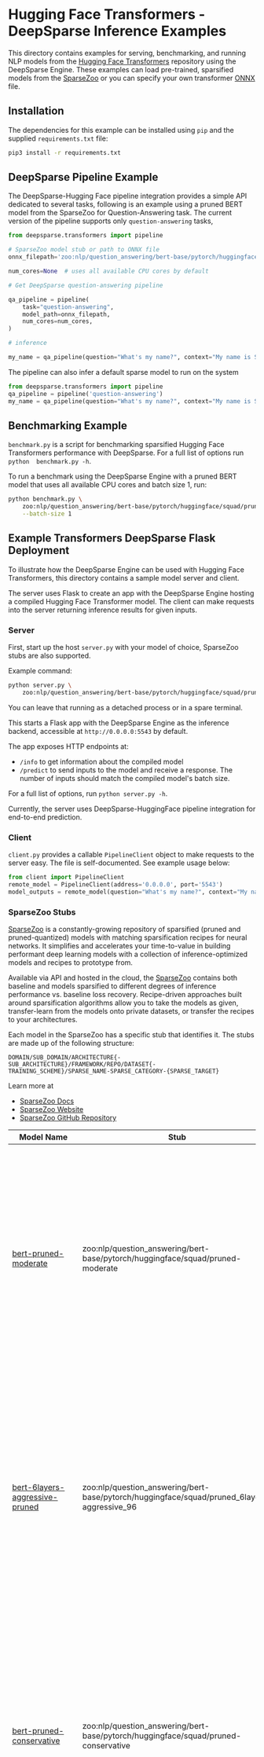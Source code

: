 <!--
Copyright (c) 2021 - present / Neuralmagic, Inc. All Rights Reserved.

Licensed under the Apache License, Version 2.0 (the "License");
you may not use this file except in compliance with the License.
You may obtain a copy of the License at

   http://www.apache.org/licenses/LICENSE-2.0

Unless required by applicable law or agreed to in writing,
software distributed under the License is distributed on an "AS IS" BASIS,
WITHOUT WARRANTIES OR CONDITIONS OF ANY KIND, either express or implied.
See the License for the specific language governing permissions and
limitations under the License.
-->

# Hugging Face Transformers - DeepSparse Inference Examples
This directory contains examples for serving, benchmarking, and running NLP 
models from the [Hugging Face Transformers](https://github.com/huggingface/transformers)
repository using the DeepSparse Engine. These examples can load pre-trained,
sparsified models from the [SparseZoo](https://github.com/neuralmagic/sparsezoo) 
or you can specify your own transformer [ONNX](https://onnx.ai/) file.

## Installation
The dependencies for this example can be installed using `pip` and the supplied `requirements.txt` file:
```bash
pip3 install -r requirements.txt
```
## DeepSparse Pipeline Example

The DeepSparse-Hugging Face pipeline integration provides a simple API 
dedicated to several tasks,
following is an example using a pruned BERT model from the SparseZoo for 
Question-Answering task. The current version of the pipeline supports only 
`question-answering` tasks, 

```python
from deepsparse.transformers import pipeline

# SparseZoo model stub or path to ONNX file
onnx_filepath='zoo:nlp/question_answering/bert-base/pytorch/huggingface/squad/pruned-moderate'

num_cores=None  # uses all available CPU cores by default

# Get DeepSparse question-answering pipeline

qa_pipeline = pipeline(
    task="question-answering",
    model_path=onnx_filepath,
    num_cores=num_cores,
)

# inference

my_name = qa_pipeline(question="What's my name?", context="My name is Snorlax")
```
The pipeline can also infer a default sparse model to run on the system

```python
from deepsparse.transformers import pipeline
qa_pipeline = pipeline('question-answering')
my_name = qa_pipeline(question="What's my name?", context="My name is Snorlax")
```

## Benchmarking Example
`benchmark.py` is a script for benchmarking sparsified Hugging Face Transformers
performance with DeepSparse.  For a full list of options run `python 
benchmark.py -h`.

To run a benchmark using the DeepSparse Engine with a pruned BERT model that uses all available CPU cores and batch size 1, run:
```bash
python benchmark.py \
    zoo:nlp/question_answering/bert-base/pytorch/huggingface/squad/pruned-moderate \
    --batch-size 1
```



## Example Transformers DeepSparse Flask Deployment

To illustrate how the DeepSparse Engine can be used with Hugging Face 
Transformers, this directory contains a sample model server and client. 

The server uses Flask to create an app with the DeepSparse Engine hosting a
compiled Hugging Face Transformer model.
The client can make requests into the server returning inference results for 
given inputs.

### Server

First, start up the host `server.py` with your model of choice, SparseZoo stubs are
also supported.

Example command:
```bash
python server.py \
    zoo:nlp/question_answering/bert-base/pytorch/huggingface/squad/pruned-moderate
```

You can leave that running as a detached process or in a spare terminal.

This starts a Flask app with the DeepSparse Engine as the inference backend, accessible at `http://0.0.0.0:5543` by default.

The app exposes HTTP endpoints at:
- `/info` to get information about the compiled model
- `/predict` to send inputs to the model and receive a response.
    The number of inputs should match the compiled model's batch size.

For a full list of options, run `python server.py -h`.

Currently, the server uses DeepSparse-HuggingFace pipeline integration 
for end-to-end prediction.  

### Client

`client.py` provides a callable `PipelineClient` object to make requests to the 
server easy.
The file is self-documented.  See example usage below:

```python
from client import PipelineClient
remote_model = PipelineClient(address='0.0.0.0', port='5543')
model_outputs = remote_model(question="What's my name?", context="My name is Snorlax")
```

### SparseZoo Stubs
[SparseZoo](http://sparsezoo.neuralmagic.com/) is a constantly-growing repository of sparsified (pruned and 
pruned-quantized) models with matching sparsification recipes for neural networks. It simplifies and accelerates your time-to-value in building performant deep learning models with a collection of inference-optimized models and recipes to prototype from.

Available via API and hosted in the cloud, the [SparseZoo](http://sparsezoo.neuralmagic.com/) contains both 
baseline and models sparsified to different degrees of inference performance vs. baseline loss recovery. Recipe-driven approaches built around sparsification algorithms allow you to take the models as given, transfer-learn from the models onto private datasets, or transfer the recipes to your architectures.

Each model in the SparseZoo has a specific stub that identifies it. The stubs are made up of the following structure:

`DOMAIN/SUB_DOMAIN/ARCHITECTURE{-SUB_ARCHITECTURE}/FRAMEWORK/REPO/DATASET{-TRAINING_SCHEME}/SPARSE_NAME-SPARSE_CATEGORY-{SPARSE_TARGET}`

Learn more at 
- [SparseZoo Docs](https://github.com/neuralmagic/sparsezoo)
- [SparseZoo Website](https://github.com/neuralmagic/sparsezoo) 
- [SparseZoo GitHub Repository](https://github.com/neuralmagic/sparsezoo)


| Model Name     |      Stub      | Description |
|----------|-------------|-------------|
| [bert-pruned-moderate](https://sparsezoo.neuralmagic.com/models/nlp%2Fquestion_answering%2Fbert-base%2Fpytorch%2Fhuggingface%2Fsquad%2Fpruned-moderate) | zoo:nlp/question_answering/bert-base/pytorch/huggingface/squad/pruned-moderate |This model is the result of pruning BERT base uncased on the SQuAD dataset. The sparsity level is 90% uniformly applied to all encoder layers. Distillation was used with the teacher being the BERT model fine-tuned on the dataset for two epochs.|
| [bert-6layers-aggressive-pruned](https://sparsezoo.neuralmagic.com/models/nlp%2Fquestion_answering%2Fbert-base%2Fpytorch%2Fhuggingface%2Fsquad%2Fpruned_6layers-aggressive_96)| zoo:nlp/question_answering/bert-base/pytorch/huggingface/squad/pruned_6layers-aggressive_96 |This model is the result of pruning a modified BERT base uncased with 6 layers on the SQuAD dataset. The sparsity level is 95% uniformly applied to all encoder layers. Distillation was used with the teacher being the BERT model fine-tuned on the dataset for two epochs.|
| [bert-pruned-conservative](https://sparsezoo.neuralmagic.com/models/nlp%2Fquestion_answering%2Fbert-base%2Fpytorch%2Fhuggingface%2Fsquad%2Fpruned-conservative)| zoo:nlp/question_answering/bert-base/pytorch/huggingface/squad/pruned-conservative |This model is the result of pruning BERT base uncased on the SQuAD dataset. The sparsity level is 80% uniformly applied to all encoder layers. Distillation was used with the teacher being the BERT model fine-tuned on the dataset for two epochs.|
| [pruned_6layers-moderate](https://sparsezoo.neuralmagic.com/models/nlp%2Fquestion_answering%2Fbert-base%2Fpytorch%2Fhuggingface%2Fsquad%2Fpruned_6layers-moderate) | zoo:nlp/question_answering/bert-base/pytorch/huggingface/squad/pruned_6layers-moderate |This model is the result of pruning a modified BERT base uncased with 6 layers on the SQuAD dataset. The sparsity level is 90% uniformly applied to all encoder layers. Distillation was used with the teacher being the BERT model fine-tuned on the dataset for two epochs. The integration with Hugging Face's Transformers can be found [here](https://github.com/neuralmagic/sparseml/tree/main/integrations/huggingface-transformers).|
| [pruned-aggressive_94](https://sparsezoo.neuralmagic.com/models/nlp%2Fquestion_answering%2Fbert-base%2Fpytorch%2Fhuggingface%2Fsquad%2Fpruned-aggressive_94) | zoo:nlp/question_answering/bert-base/pytorch/huggingface/squad/pruned-aggressive_94|This model is the result of pruning BERT base uncased on the SQuAD dataset. The sparsity level is 95% uniformly applied to all encoder layers. Distillation was used with the teacher being the BERT model fine-tuned on the dataset for two epochs.|
| [pruned_6layers-conservative](https://sparsezoo.neuralmagic.com/models/nlp%2Fquestion_answering%2Fbert-base%2Fpytorch%2Fhuggingface%2Fsquad%2Fpruned_6layers-conservative)| zoo:nlp/question_answering/bert-base/pytorch/huggingface/squad/pruned_6layers-conservative|This model is the result of pruning a modified BERT base uncased with 6 layers on the SQuAD dataset. The sparsity level is 80% uniformly applied to all encoder layers. Distillation was used with the teacher being the BERT model fine-tuned on the dataset for two epochs.|
| [bert-base](https://sparsezoo.neuralmagic.com/models/nlp%2Fquestion_answering%2Fbert-base%2Fpytorch%2Fhuggingface%2Fsquad%2Fbase-none)|zoo:nlp/question_answering/bert-base/pytorch/huggingface/squad/base-none |This model is the result of a BERT base uncased model fine-tuned on the SQuAD dataset for two epochs.|
